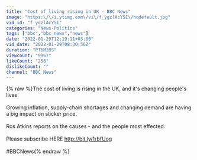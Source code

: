 ```yaml
---
title: "Cost of living rising in UK - BBC News"
image: "https:\/\/i.ytimg.com\/vi\/f_ygzlAcYSI\/hqdefault.jpg"
vid_id: "f_ygzlAcYSI"
categories: "News-Politics"
tags: ["bbc","bbc news","news"]
date: "2022-01-29T12:19:11+03:00"
vid_date: "2022-01-29T08:30:56Z"
duration: "PT6M28S"
viewcount: "9967"
likeCount: "256"
dislikeCount: ""
channel: "BBC News"
---
```

{% raw %}The cost of living is rising in the UK, and it's changing people's lives. <br /><br />Growing inflation, supply-chain shortages and changing demand are having a big impact on sticker price.<br /><br />Ros Atkins reports on the causes - and the people most effected.  <br /><br />Please subscribe HERE <a rel="nofollow" target="blank" href="http://bit.ly/1rbfUog">http://bit.ly/1rbfUog</a><br /><br />#BBCNews{% endraw %}
